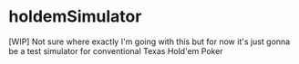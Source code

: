 # holdemSimulator
[WIP] Not sure where exactly I'm going with this but for now it's just gonna be a test simulator for conventional Texas Hold'em Poker
